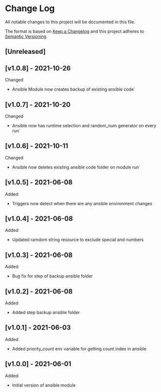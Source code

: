 # Change Log

All notable changes to this project will be documented in this file.

The format is based on [Keep a Changelog](http://keepachangelog.com/) and this
project adheres to [Semantic Versioning](http://semver.org/).

<a name="unreleased"></a>
## [Unreleased]

<a name="v1.0.8"></a>
## [v1.0.8] - 2021-10-26
Changed
- Ansible Module now creates backup of existing ansible code`

<a name="v1.0.7"></a>
## [v1.0.7] - 2021-10-20
Changed
- Ansible now has runtime selection and random_num generator on every run`

<a name="v1.0.6"></a>
## [v1.0.6] - 2021-10-11
Changed
- Ansible now deletes existing ansible code folder on module run`

<a name="v1.0.5"></a>
## [v1.0.5] - 2021-06-08
Added
- Triggers now detect when there are any ansible environment changes

<a name="v1.0.4"></a>
## [v1.0.4] - 2021-06-08
Added
- Updated ramdom string resource to exclude special and numbers

<a name="v1.0.3"></a>

## [v1.0.3] - 2021-06-08

Added
- Bug fix for step of backup ansible folder

<a name="v1.0.2"></a>
## [v1.0.2] - 2021-06-08

Added
- Added step backup ansible folder

<a name="v1.0.1"></a>
## [v1.0.1] - 2021-06-03

Added
- Added priority_count env variable for getting count.index in ansible

<a name="v1.0.0"></a>
## [v1.0.0] - 2021-06-01

Added
- Initial version of ansible module
